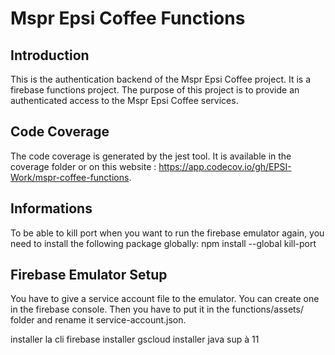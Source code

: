 # Mspr Epsi Coffee Functions

## Introduction

This is the authentication backend of the Mspr Epsi Coffee project. It is a firebase functions project. The purpose of this project is to provide an authenticated access to the Mspr Epsi Coffee services.

## Code Coverage

The code coverage is generated by the jest tool. It is available in the coverage folder or on this website : <https://app.codecov.io/gh/EPSI-Work/mspr-coffee-functions>.

## Informations

To be able to kill port when you want to run the firebase emulator again, you need to install the following package globally:
npm install --global kill-port

## Firebase Emulator Setup

You have to give a service account file to the emulator. You can create one in the firebase console. Then you have to put it in the functions/assets/ folder and rename it service-account.json.

installer la cli firebase
installer gscloud
installer java sup à 11
